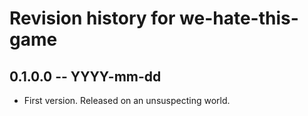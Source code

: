 # Revision history for we-hate-this-game

## 0.1.0.0 -- YYYY-mm-dd

* First version. Released on an unsuspecting world.

